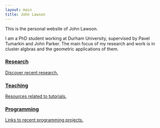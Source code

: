 ```yaml
---
layout: main
title: John Lawson
---
```


This is the personal website of John Lawson.

I am a PhD student working at Durham University, supervised by Pavel Tumarkin 
and John Parker. The main focus of my research and work is in cluster algbras 
and the geometric applications of them. 

<div class="triple-col"><!--
 --><div class="column-left">
    <a href="{{ site.baseurl }}/research">
    <i class="fa fa-flask fa-4x fa-border"></i>
    <h3>Research</h3>
    <p>Discover recent research.</p>
    </a>
  </div><!--
 --><div class="column-center">
    <a href="{{ site.baseurl }}/teaching">
    <i class="fa fa-university fa-4x fa-border"></i>
    <h3>Teaching</h3>
    <p>Resources related to tutorials.</p>
    </a>
  </div><!--
 --><div class="column-right">
    <a href="{{ site.baseurl }}/programming">
    <i class="fa fa-code fa-4x fa-border"></i>
    <h3>Programming</h3>
    <p>Links to recent programming projects.</p>
    </a>
  </div><!--
 --></div>
